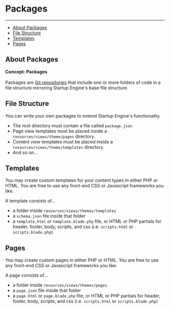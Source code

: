 # Packages

---

- [About Packages](#packages)
- [File Structure](#file-structure)
- [Templates](#templates)
- [Pages](#pages)

<a id="packages"></a>
## About Packages
 
<larecipe-card shadow>
    <larecipe-badge type="warning" circle class="mr-3" icon="fa fa-lightbulb-o"></larecipe-badge> <b>Concept: Packages</b>
    <br><br>
    Packages are <a href="https://git-scm.com/">Git repositories</a> that include one or more folders of code in a file structure mirroring Startup Engine's base file structure.     
</larecipe-card>

<a id="file-structure"></a>
## File Structure

You can write your own packages to extend Startup Engine's functionality.
<br>
- The root directory must contain a file called `package.json`
- Page view templates must be placed inside a `resources/views/theme/pages` directory.
- Content view templates must be placed inside a `resources/views/theme/templates` directory.
- And so on...

<a id="templates"></a>
## Templates

You may create custom templates for your content types in either PHP or HTML. You are free to use any front-end CSS or Javascript frameworks you like.
 
A template consists of...
  
- a folder inside `resources/views/themes/templates`
- a `schema.json` file inside that folder
- a `template.html` or `template.blade.php` file, or HTML or PHP partials for header, footer, body, scripts, and css (i.e. `scripts.html` or `scripts.blade.php`)

<a id="pages"></a>
## Pages

You may create custom pages in either PHP or HTML. You are free to use any front-end CSS or Javascript frameworks you like.
 
A page consists of...
  
- a folder inside `resources/views/themes/pages`
- a `page.json` file inside that folder
- a `page.html` or `page.blade.php` file, or HTML or PHP partials for header, footer, body, scripts, and css (i.e. `scripts.html` or `scripts.blade.php`)